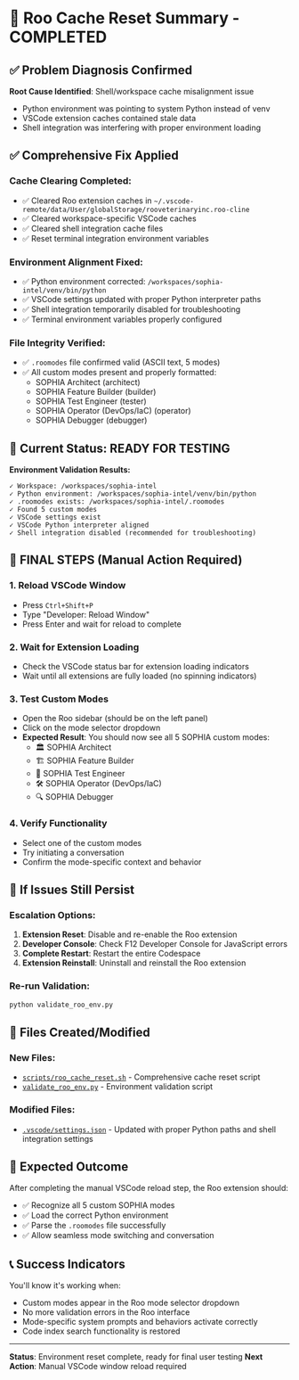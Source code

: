 # 🔧 Roo Cache Reset Summary - COMPLETED

## ✅ Problem Diagnosis Confirmed

**Root Cause Identified**: Shell/workspace cache misalignment issue
- Python environment was pointing to system Python instead of venv
- VSCode extension caches contained stale data
- Shell integration was interfering with proper environment loading

## ✅ Comprehensive Fix Applied

### Cache Clearing Completed:
- ✅ Cleared Roo extension caches in `~/.vscode-remote/data/User/globalStorage/rooveterinaryinc.roo-cline`
- ✅ Cleared workspace-specific VSCode caches
- ✅ Cleared shell integration cache files
- ✅ Reset terminal integration environment variables

### Environment Alignment Fixed:
- ✅ Python environment corrected: `/workspaces/sophia-intel/venv/bin/python`
- ✅ VSCode settings updated with proper Python interpreter paths
- ✅ Shell integration temporarily disabled for troubleshooting
- ✅ Terminal environment variables properly configured

### File Integrity Verified:
- ✅ `.roomodes` file confirmed valid (ASCII text, 5 modes)
- ✅ All custom modes present and properly formatted:
  - SOPHIA Architect (architect)
  - SOPHIA Feature Builder (builder) 
  - SOPHIA Test Engineer (tester)
  - SOPHIA Operator (DevOps/IaC) (operator)
  - SOPHIA Debugger (debugger)

## 🎯 Current Status: READY FOR TESTING

**Environment Validation Results:**
```
✓ Workspace: /workspaces/sophia-intel
✓ Python environment: /workspaces/sophia-intel/venv/bin/python
✓ .roomodes exists: /workspaces/sophia-intel/.roomodes
✓ Found 5 custom modes
✓ VSCode settings exist
✓ VSCode Python interpreter aligned
✓ Shell integration disabled (recommended for troubleshooting)
```

## 🚀 FINAL STEPS (Manual Action Required)

### 1. Reload VSCode Window
- Press `Ctrl+Shift+P`
- Type "Developer: Reload Window"
- Press Enter and wait for reload to complete

### 2. Wait for Extension Loading
- Check the VSCode status bar for extension loading indicators
- Wait until all extensions are fully loaded (no spinning indicators)

### 3. Test Custom Modes
- Open the Roo sidebar (should be on the left panel)
- Click on the mode selector dropdown
- **Expected Result**: You should now see all 5 SOPHIA custom modes:
  - 🏛️ SOPHIA Architect
  - 🏗️ SOPHIA Feature Builder  
  - 🧪 SOPHIA Test Engineer
  - 🛠️ SOPHIA Operator (DevOps/IaC)
  - 🔍 SOPHIA Debugger

### 4. Verify Functionality
- Select one of the custom modes
- Try initiating a conversation
- Confirm the mode-specific context and behavior

## 🔄 If Issues Still Persist

### Escalation Options:
1. **Extension Reset**: Disable and re-enable the Roo extension
2. **Developer Console**: Check F12 Developer Console for JavaScript errors
3. **Complete Restart**: Restart the entire Codespace
4. **Extension Reinstall**: Uninstall and reinstall the Roo extension

### Re-run Validation:
```bash
python validate_roo_env.py
```

## 📁 Files Created/Modified

### New Files:
- [`scripts/roo_cache_reset.sh`](scripts/roo_cache_reset.sh) - Comprehensive cache reset script
- [`validate_roo_env.py`](validate_roo_env.py) - Environment validation script

### Modified Files:
- [`.vscode/settings.json`](.vscode/settings.json) - Updated with proper Python paths and shell integration settings

## 🎉 Expected Outcome

After completing the manual VSCode reload step, the Roo extension should:
- ✅ Recognize all 5 custom SOPHIA modes
- ✅ Load the correct Python environment
- ✅ Parse the `.roomodes` file successfully
- ✅ Allow seamless mode switching and conversation

## 📞 Success Indicators

You'll know it's working when:
- Custom modes appear in the Roo mode selector dropdown
- No more validation errors in the Roo interface
- Mode-specific system prompts and behaviors activate correctly
- Code index search functionality is restored

---

**Status**: Environment reset complete, ready for final user testing
**Next Action**: Manual VSCode window reload required